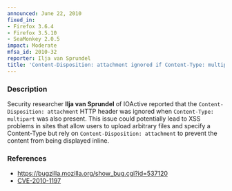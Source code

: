 ```yaml
---
announced: June 22, 2010
fixed_in:
- Firefox 3.6.4
- Firefox 3.5.10
- SeaMonkey 2.0.5
impact: Moderate
mfsa_id: 2010-32
reporter: Ilja van Sprundel
title: 'Content-Disposition: attachment ignored if Content-Type: multipart also present'
---
```


<h3>Description</h3>

<p>Security researcher <strong>Ilja van Sprundel</strong> of IOActive
reported that the <code>Content-Disposition: attachment</code> HTTP
header was ignored when <code>Content-Type: multipart</code> was also
present.  This issue could potentially lead to XSS problems in sites
that allow users to upload arbitrary files and specify a Content-Type
but rely on <code>Content-Disposition: attachment</code> to prevent
the content from being displayed inline.</p>

<h3>References</h3>

<ul>
  <li><a href="https://bugzilla.mozilla.org/show_bug.cgi?id=537120">https://bugzilla.mozilla.org/show_bug.cgi?id=537120</a></li>
  <li><a class="ex-ref" href="http://cve.mitre.org/cgi-bin/cvename.cgi?name=CVE-2010-1197">CVE-2010-1197</a></li>
</ul>




